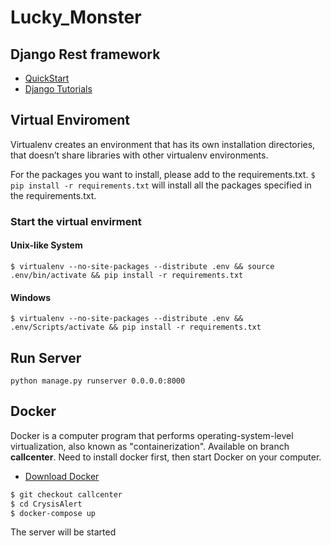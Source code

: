 # Lucky_Monster
## Django Rest framework
- [QuickStart](http://www.django-rest-framework.org/#quickstart)
- [Django Tutorials](https://docs.djangoproject.com/en/2.1/intro/tutorial01/)
## Virtual Enviroment
Virtualenv creates an environment that has its own installation directories, that doesn’t share libraries with other virtualenv environments.

For the packages you want to install, please add to the requirements.txt. ```$ pip install -r requirements.txt``` will install all the packages specified in the requirements.txt.
### Start the virtual envirment
#### Unix-like System
```
$ virtualenv --no-site-packages --distribute .env && source .env/bin/activate && pip install -r requirements.txt
```
#### Windows
```
$ virtualenv --no-site-packages --distribute .env && .env/Scripts/activate && pip install -r requirements.txt
```
## Run Server
```
python manage.py runserver 0.0.0.0:8000
```
## Docker
Docker is a computer program that performs operating-system-level virtualization, also known as "containerization".
Available on branch **callcenter**.
Need to install docker first, then start Docker on your computer.
- [Download Docker](https://www.docker.com/get-started)

```bash
$ git checkout callcenter
$ cd CrysisAlert
$ docker-compose up
```
The server will be started
